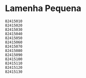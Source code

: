 # Lamenha Pequena
```
82415010
82415020
82415030
82415040
82415050
82415060
82415070
82415080
82415090
82415100
82415110
82415120
82415130
```